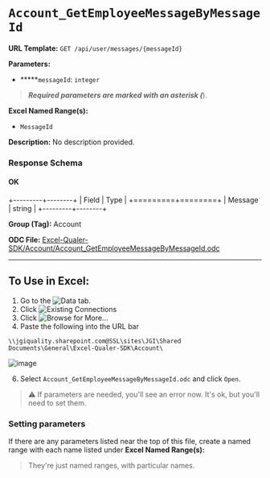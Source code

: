 # `Account_GetEmployeeMessageByMessageId`

**URL Template:**
`GET /api/user/messages/{messageId}`

**Parameters:**
- *****`messageId`: `integer`


> *****Required parameters are marked with an asterisk (*****).

**Excel Named Range(s):**
- `MessageId`


**Description:**
No description provided.

### Response Schema

#### OK
+---------+--------+
| Field   | Type   |
+=========+========+
| Message | string |
+---------+--------+

**Group (Tag):**
Account

**ODC File:**
[Excel-Qualer-SDK/Account/Account_GetEmployeeMessageByMessageId.odc](https://github.com/Johnson-Gage-Inspection-Inc/qualer-sdk-odc/blob/main/Excel-Qualer-SDK/Account/Account_GetEmployeeMessageByMessageId.odc)

---

To Use in Excel:
---

1. Go to the ![`Data`](https://github.com/user-attachments/assets/da437a70-57b3-4c5b-bb01-4910ece19ed1)
 tab.
3. Click ![Existing Connections](https://github.com/user-attachments/assets/a2f1ed67-b2e0-4c23-ac90-68c870e60289)
4. Click ![`Browse for More...`](https://github.com/user-attachments/assets/8e698494-6865-41e7-b6fa-043aea81809a)
5. Paste the following into the URL bar
```
\\jgiquality.sharepoint.com@SSL\sites\JGI\Shared Documents\General\Excel-Qualer-SDK\Account\
```

![image](https://github.com/user-attachments/assets/1e1a8d87-0377-446d-aaf5-d78562991db3)

6. Select `Account_GetEmployeeMessageByMessageId.odc` and click `Open`.

> ⚠️ If parameters are needed, you'll see an error now. It's ok, but you'll need to set them.

### Setting parameters
If there are any parameters listed near the top of this file, create a named range with each name listed under **Excel Named Range(s):**
> They're just named ranges, with particular names.
